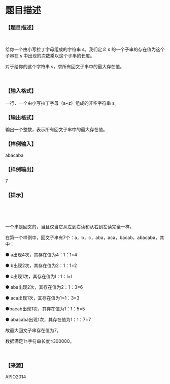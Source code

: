 # 题目描述


<h3>
【题目描述】
</h3>
<p>
<br/>
</p>
<p>
给你一个由小写拉丁字母组成的字符串 s。我们定义 s 的一个子串的存在值为这个子串在 s 中出现的次数乘以这个子串的长度。
</p>
<p>
对于给你的这个字符串 s，求所有回文子串中的最大存在值。
</p>
<p>
<br/>
</p>
<h3>
【输入格式】
</h3>
<p>
一行，一个由小写拉丁字母（a~z）组成的非空字符串 s。
</p>
<h3>
【输出格式】
</h3>
<p>
输出一个整数，表示所有回文子串中的最大存在值。
</p>
<h3>
【样例输入】
</h3>
<p>
abacaba
</p>
<h3>
【样例输出】
</h3>
<p>
7
</p>
<h3>
【提示】
</h3>
<p>
<br/>
</p>
<p>
<br/>
</p>
<p>
一个串是回文的，当且仅当它从左到右读和从右到左读完全一样。
</p>
<p>
在第一个样例中，回文子串有7个：a，b，c，aba，aca，bacab，abacaba，其中：
</p>
<p>
● a出现4次，其存在值为4：1：1=4
</p>
<p>
● b出现2次，其存在值为2：1：1=2
</p>
<p>
● c出现1次，其存在值为l：1：l=l
</p>
<p>
● aba出现2次，其存在值为2：1：3=6
</p>
<p>
● aca出现1次，其存在值为1=1：3=3
</p>
<p>
●bacab出现1次，其存在值为1：1：5=5
</p>
<p>
● abacaba出现1次，其存在值为1：1：7=7
</p>
<p>
故最大回文子串存在值为7。
</p>
<p>
数据满足1≤字符串长度≤300000。
</p>
<p>
<br/>
</p>
<h3>
【来源】
</h3>
<p>
APIO2014
</p>
